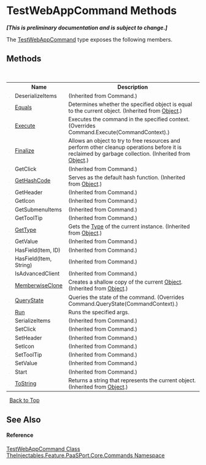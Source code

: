 # TestWebAppCommand Methods
 _**\[This is preliminary documentation and is subject to change.\]**_

The <a href="00d71660-becc-6332-20d7-acfd530c913f">TestWebAppCommand</a> type exposes the following members.


## Methods
&nbsp;<table><tr><th></th><th>Name</th><th>Description</th></tr><tr><td>![Protected method](media/protmethod.gif "Protected method")</td><td>DeserializeItems</td><td> (Inherited from Command.)</td></tr><tr><td>![Public method](media/pubmethod.gif "Public method")</td><td><a href="http://msdn2.microsoft.com/en-us/library/bsc2ak47" target="_blank">Equals</a></td><td>
Determines whether the specified object is equal to the current object.
 (Inherited from <a href="http://msdn2.microsoft.com/en-us/library/e5kfa45b" target="_blank">Object</a>.)</td></tr><tr><td>![Public method](media/pubmethod.gif "Public method")</td><td><a href="88b00c4f-a5bd-ac94-1b15-b92d987270b1">Execute</a></td><td>
Executes the command in the specified context.
 (Overrides Command.Execute(CommandContext).)</td></tr><tr><td>![Protected method](media/protmethod.gif "Protected method")</td><td><a href="http://msdn2.microsoft.com/en-us/library/4k87zsw7" target="_blank">Finalize</a></td><td>
Allows an object to try to free resources and perform other cleanup operations before it is reclaimed by garbage collection.
 (Inherited from <a href="http://msdn2.microsoft.com/en-us/library/e5kfa45b" target="_blank">Object</a>.)</td></tr><tr><td>![Public method](media/pubmethod.gif "Public method")</td><td>GetClick</td><td> (Inherited from Command.)</td></tr><tr><td>![Public method](media/pubmethod.gif "Public method")</td><td><a href="http://msdn2.microsoft.com/en-us/library/zdee4b3y" target="_blank">GetHashCode</a></td><td>
Serves as the default hash function.
 (Inherited from <a href="http://msdn2.microsoft.com/en-us/library/e5kfa45b" target="_blank">Object</a>.)</td></tr><tr><td>![Public method](media/pubmethod.gif "Public method")</td><td>GetHeader</td><td> (Inherited from Command.)</td></tr><tr><td>![Public method](media/pubmethod.gif "Public method")</td><td>GetIcon</td><td> (Inherited from Command.)</td></tr><tr><td>![Public method](media/pubmethod.gif "Public method")</td><td>GetSubmenuItems</td><td> (Inherited from Command.)</td></tr><tr><td>![Public method](media/pubmethod.gif "Public method")</td><td>GetToolTip</td><td> (Inherited from Command.)</td></tr><tr><td>![Public method](media/pubmethod.gif "Public method")</td><td><a href="http://msdn2.microsoft.com/en-us/library/dfwy45w9" target="_blank">GetType</a></td><td>
Gets the <a href="http://msdn2.microsoft.com/en-us/library/42892f65" target="_blank">Type</a> of the current instance.
 (Inherited from <a href="http://msdn2.microsoft.com/en-us/library/e5kfa45b" target="_blank">Object</a>.)</td></tr><tr><td>![Public method](media/pubmethod.gif "Public method")</td><td>GetValue</td><td> (Inherited from Command.)</td></tr><tr><td>![Protected method](media/protmethod.gif "Protected method")</td><td>HasField(Item, ID)</td><td> (Inherited from Command.)</td></tr><tr><td>![Protected method](media/protmethod.gif "Protected method")</td><td>HasField(Item, String)</td><td> (Inherited from Command.)</td></tr><tr><td>![Protected method](media/protmethod.gif "Protected method")</td><td>IsAdvancedClient</td><td> (Inherited from Command.)</td></tr><tr><td>![Protected method](media/protmethod.gif "Protected method")</td><td><a href="http://msdn2.microsoft.com/en-us/library/57ctke0a" target="_blank">MemberwiseClone</a></td><td>
Creates a shallow copy of the current <a href="http://msdn2.microsoft.com/en-us/library/e5kfa45b" target="_blank">Object</a>.
 (Inherited from <a href="http://msdn2.microsoft.com/en-us/library/e5kfa45b" target="_blank">Object</a>.)</td></tr><tr><td>![Public method](media/pubmethod.gif "Public method")</td><td><a href="a4a12bc3-7a7a-4acb-19ff-aa040d165240">QueryState</a></td><td>
Queries the state of the command.
 (Overrides Command.QueryState(CommandContext).)</td></tr><tr><td>![Protected method](media/protmethod.gif "Protected method")</td><td><a href="d22d6abf-b183-08cc-85cc-cb6d7133fa7f">Run</a></td><td>
Runs the specified args.</td></tr><tr><td>![Protected method](media/protmethod.gif "Protected method")</td><td>SerializeItems</td><td> (Inherited from Command.)</td></tr><tr><td>![Protected method](media/protmethod.gif "Protected method")</td><td>SetClick</td><td> (Inherited from Command.)</td></tr><tr><td>![Protected method](media/protmethod.gif "Protected method")</td><td>SetHeader</td><td> (Inherited from Command.)</td></tr><tr><td>![Protected method](media/protmethod.gif "Protected method")</td><td>SetIcon</td><td> (Inherited from Command.)</td></tr><tr><td>![Protected method](media/protmethod.gif "Protected method")</td><td>SetToolTip</td><td> (Inherited from Command.)</td></tr><tr><td>![Protected method](media/protmethod.gif "Protected method")</td><td>SetValue</td><td> (Inherited from Command.)</td></tr><tr><td>![Protected method](media/protmethod.gif "Protected method")</td><td>Start</td><td> (Inherited from Command.)</td></tr><tr><td>![Public method](media/pubmethod.gif "Public method")</td><td><a href="http://msdn2.microsoft.com/en-us/library/7bxwbwt2" target="_blank">ToString</a></td><td>
Returns a string that represents the current object.
 (Inherited from <a href="http://msdn2.microsoft.com/en-us/library/e5kfa45b" target="_blank">Object</a>.)</td></tr></table>&nbsp;
<a href="#testwebappcommand-methods">Back to Top</a>

## See Also


#### Reference
<a href="00d71660-becc-6332-20d7-acfd530c913f">TestWebAppCommand Class</a><br /><a href="1a653896-e98f-72d0-a9ab-845659ddb8d6">TheInjectables.Feature.PaaSPort.Core.Commands Namespace</a><br />